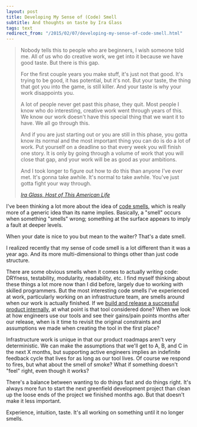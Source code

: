 ```yaml
---
layout: post
title: Developing My Sense of (Code) Smell
subtitle: And thoughts on taste by Ira Glass
tags: text
redirect_from: "/2015/02/07/developing-my-sense-of-code-smell.html"
---
```


> Nobody tells this to people who are beginners, I wish someone told me. All of us who do creative work, we get into it because we have good taste. But there is this gap.
>
> For the first couple years you make stuff, it's just not that good. It's trying to be good, it has potential, but it's not. But your taste, the thing that got you into the game, is still killer. And your taste is why your work disappoints you.
>
> A lot of people never get past this phase, they quit. Most people I know who do interesting, creative work went through years of this. We know our work doesn't have this special thing that we want it to have. We all go through this.
>
> And if you are just starting out or you are still in this phase, you gotta know its normal and the most important thing you can do is do a lot of work. Put yourself on a deadline so that every week you will finish one story. It is only by going through a volume of work that you will close that gap, and your work will be as good as your ambitions.
>
> And I took longer to figure out how to do this than anyone I've ever met. It's gonna take awhile. It's normal to take awhile. You've just gotta fight your way through.
>
> <footer><cite><a href="https://www.youtube.com/watch?v=BI23U7U2aUY" target="_blank">Ira Glass, Host of This American Life</a></cite></footer>

I've been thinking a lot more about the idea of
<a href="http://martinfowler.com/bliki/CodeSmell.html" target="_blank">code smells</a>,
which is really more of a generic idea than its name implies.  Basically, a "smell"
occurs when something "smells" wrong; something at the surface appears to imply a fault at deeper levels.

When your date is nice to you but mean to the waiter?  That's a date smell.

I realized recently that my sense of code smell is a lot different than it was a year ago.
And its more multi-dimensional to things other than just code structure.

There are some obvious smells when it comes to actually writing code: DRYness,
testability, modularity, readability, etc.  I find myself thinking about these
things a lot more now than I did before, largely due to working with skilled programmers.
But the most interesting code smells I've experienced at work, particularly working
on an infrastructure team, are smells around when our work is actually finished.
If we <a href="https://codeascraft.com/2015/02/02/transitioning-to-scss-at-scale/" target="_blank">build and release a successful product internally</a>,
at what point is that tool considered done?  When we look at how engineers use our tools
and see their gains/pain points months after our release, when is it time to revisit
the original constraints and assumptions we made when creating the tool in the first place?

Infrastructure work is unique in that our product roadmaps aren't very deterministic.
We can make the assumptions that we'll get to A, B, and C in the next X months,
but supporting active engineers implies an indefinite feedback cycle that lives
for as long as our tool lives.  Of course we respond to fires, but what about the
smell of smoke?  What if something doesn't "feel" right, even though it works?

There's a balance between wanting to do things fast and do things right. It's
always more fun to start the next greenfield development project than clean up
the loose ends of the project we finished months ago.  But that doesn't make it
less important.

Experience, intuition, taste.  It's all working on something until it no longer smells.
